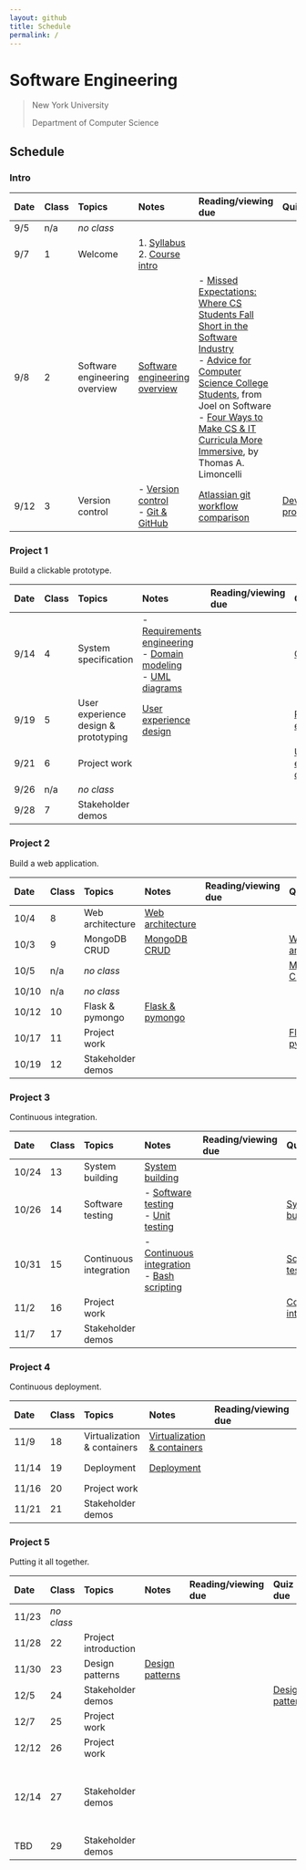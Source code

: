 ```yaml
---
layout: github
title: Schedule
permalink: /
---
```


# Software Engineering

> New York University
>
> Department of Computer Science

## Schedule

### Intro

| Date | Class | Topics                        | Notes                                                                                              | Reading/viewing due                                                                                                                                                                                                                                                                                                                                                                                                                                                        | Quiz due                                                     | Exercise due |
| :--- | :---- | :---------------------------- | :------------------------------------------------------------------------------------------------- | :------------------------------------------------------------------------------------------------------------------------------------------------------------------------------------------------------------------------------------------------------------------------------------------------------------------------------------------------------------------------------------------------------------------------------------------------------------------------- | :----------------------------------------------------------- | :----------- |
| 9/5  | n/a   | _no class_                    |                                                                                                    |                                                                                                                                                                                                                                                                                                                                                                                                                                                                            |                                                              |              |
| 9/7  | 1     | Welcome                       | 1. [Syllabus](syllabus/)<br />2. [Course intro](slides/course-intro/)                              |                                                                                                                                                                                                                                                                                                                                                                                                                                                                            |                                                              |              |
| 9/8  | 2     | Software engineering overview | [Software engineering overview](slides/what-is-software-engineering/)                              | - [Missed Expectations: Where CS Students Fall Short in the Software Industry](https://knowledge.kitchen/mediawiki/images/c/ce/Crosstalk_-_Missed_Expectations.pdf)<br />- [Advice for Computer Science College Students](https://www.joelonsoftware.com/2005/01/02/advice-for-computer-science-college-students/), from Joel on Software<br />- [Four Ways to Make CS & IT Curricula More Immersive](http://queue.acm.org/detail.cfm?id=3130216), by Thomas A. Limoncelli |                                                              |              |
| 9/12 | 3     | Version control               | - [Version control](slides/version-control-systems/)<br />- [Git & GitHub](slides/git-and-github/) | [Atlassian git workflow comparison](https://www.atlassian.com/git/tutorials/comparing-workflows)                                                                                                                                                                                                                                                                                                                                                                           | [Development processes](https://forms.gle/LzMsp7Y5C2zQwz9e6) |              |

### Project 1

Build a clickable prototype.

| Date | Class | Topics                               | Notes                                                                                                                                                        | Reading/viewing due | Quiz due                                                        | Exercise due                                                     |
| :--- | :---- | :----------------------------------- | :----------------------------------------------------------------------------------------------------------------------------------------------------------- | :------------------ | :-------------------------------------------------------------- | :--------------------------------------------------------------- |
| 9/14 | 4     | System specification                 | - [Requirements engineering](slides/requirements-engineering/)<br />- [Domain modeling](slides/domain-modeling/)<br />- [UML diagrams](slides/uml-diagrams/) |                     | [Git & GitHub](https://forms.gle/EccaK31Lx1mBUyv86)             | [Git workflow practice](https://classroom.github.com/a/uds195sf) |
| 9/19 | 5     | User experience design & prototyping | [User experience design](slides/user-experience-design/)                                                                                                     |                     | [Requirements engineering](https://forms.gle/uYxbTBqeYCPQgmsu6) |                                                                  |
| 9/21 | 6     | Project work                         |                                                                                                                                                              |                     | [User experience design](https://forms.gle/m8kVsxzK1YaWReWx7)   |                                                                  |
| 9/26 | n/a   | _no class_                           |                                                                                                                                                              |                     |                                                                 |                                                                  |
| 9/28 | 7     | Stakeholder demos                    |                                                                                                                                                              |                     |                                                                 | Project 1                                                        |

### Project 2

Build a web application.

| Date  | Class | Topics            | Notes                                        | Reading/viewing due | Quiz due                                                | Exercise due |
| :---- | :---- | :---------------- | :------------------------------------------- | :------------------ | :------------------------------------------------------ | :----------- |
| 10/4  | 8     | Web architecture  | [Web architecture](slides/web-architecture/) |                     |                                                         |              |
| 10/3  | 9     | MongoDB CRUD      | [MongoDB CRUD](slides/mongodb-crud/)         |                     | [Web architecture](https://forms.gle/ApWztCS6Fkh6rNtA9) |              |
| 10/5  | n/a   | _no class_        |                                              |                     | [MongoDB CRUD](https://forms.gle/3NmVKAhYYyE8dvBx7)     |              |
| 10/10 | n/a   | _no class_        |                                              |                     |                                                         |              |
| 10/12 | 10    | Flask & pymongo   | [Flask & pymongo](slides/pymongo-flask/)     |                     |                                                         |              |
| 10/17 | 11    | Project work      |                                              |                     | [Flask & pymongo](https://forms.gle/KitqzGtcqsWiz6J47)  |              |
| 10/19 | 12    | Stakeholder demos |                                              |                     |                                                         | Project 2    |

### Project 3

Continuous integration.

| Date  | Class | Topics                 | Notes                                                                                                      | Reading/viewing due | Quiz due                                                      | Exercise due |
| :---- | :---- | :--------------------- | :--------------------------------------------------------------------------------------------------------- | :------------------ | :------------------------------------------------------------ | :----------- |
| 10/24 | 13    | System building        | [System building](slides/system-building/)                                                                 |                     |                                                               |              |
| 10/26 | 14    | Software testing       | - [Software testing](slides/software-testing/)<br />- [Unit testing](slides/unit-testing/)                 |                     | [System building](https://forms.gle/51GgAbQKataSXc168)        |              |
| 10/31 | 15    | Continuous integration | - [Continuous integration](slides/continuous-integration/)<br />- [Bash scripting](slides/bash-scripting/) |                     | [Software testing](https://forms.gle/4ig1SNfzYK3mTiaG9)       |              |
| 11/2  | 16    | Project work           |                                                                                                            |                     | [Continuous integration](https://forms.gle/tzo8E3ok1xmUWwSZ7) |              |
| 11/7  | 17    | Stakeholder demos      |                                                                                                            |                     |                                                               | Project 3    |

### Project 4

Continuous deployment.

| Date  | Class | Topics                      | Notes                                             | Reading/viewing due | Quiz due                                                           | Exercise due |
| :---- | :---- | :-------------------------- | :------------------------------------------------ | :------------------ | :----------------------------------------------------------------- | :----------- |
| 11/9  | 18    | Virtualization & containers | [Virtualization & containers](slides/containers/) |                     |                                                                    |              |
| 11/14 | 19    | Deployment                  | [Deployment](slides/deployment/)                  |                     | [Virtualization & containers](https://forms.gle/35huD1aCFUuLVcej9) |              |
| 11/16 | 20    | Project work                |                                                   |                     |                                                                    |              |
| 11/21 | 21    | Stakeholder demos           |                                                   |                     |                                                                    | Project 4    |

### Project 5

Putting it all together.

| Date  | Class      | Topics               | Notes                                      | Reading/viewing due | Quiz due                                               | Exercise due                                              |
| :---- | :--------- | :------------------- | :----------------------------------------- | :------------------ | :----------------------------------------------------- | :-------------------------------------------------------- |
| 11/23 | _no class_ |                      |                                            |                     |                                                        |                                                           |
| 11/28 | 22         | Project introduction |                                            |                     |                                                        |                                                           |
| 11/30 | 23         | Design patterns      | [Design patterns](slides/design-patterns/) |                     |                                                        |                                                           |
| 12/5  | 24         | Stakeholder demos    |                                            |                     | [Design patterns](https://forms.gle/chK5XN7Tkruto32r7) |                                                           |
| 12/7  | 25         | Project work         |                                            |                     |                                                        |                                                           |
| 12/12 | 26         | Project work         |                                            |                     |                                                        |                                                           |
| 12/14 | 27         | Stakeholder demos    |                                            |                     |                                                        | Project 5<br />**No late work accepted beyond this date** |
| TBD   | 29         | Stakeholder demos    |                                            |                     |                                                        |                                                           |
